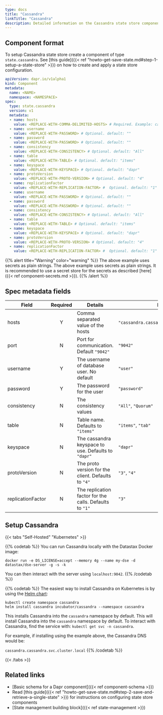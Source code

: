 ```yaml
---
type: docs
title: "Cassandra"
linkTitle: "Cassandra"
description: Detailed information on the Cassandra state store component
--- 
```


## Component format

To setup Cassandra state store create a component of type `state.cassandra`. See [this guide]({{< ref "howto-get-save-state.md#step-1-setup-a-state-store" >}}) on how to create and apply a state store configuration.

```yaml
apiVersion: dapr.io/v1alpha1
kind: Component
metadata:
  name: <NAME>
  namespace: <NAMESPACE>
spec:
  type: state.cassandra
  version: v1
  metadata:
  - name: hosts
    value: <REPLACE-WITH-COMMA-DELIMITED-HOSTS> # Required. Example: cassandra.cassandra.svc.cluster.local
  - name: username
    value: <REPLACE-WITH-PASSWORD> # Optional. default: ""
  - name: password
    value: <REPLACE-WITH-PASSWORD> # Optional. default: ""
  - name: consistency
    value: <REPLACE-WITH-CONSISTENCY> # Optional. default: "All"
  - name: table
    value: <REPLACE-WITH-TABLE> # Optional. default: "items"
  - name: keyspace
    value: <REPLACE-WITH-KEYSPACE> # Optional. default: "dapr"
  - name: protoVersion
    value: <REPLACE-WITH-PROTO-VERSION> # Optional. default: "4"
  - name: replicationFactor
    value: <REPLACE-WITH-REPLICATION-FACTOR> #  Optional. default: "1" Example: cassandra.cassandra.svc.cluster.local
  - name: username
    value: <REPLACE-WITH-PASSWORD> # Optional. default: ""
  - name: password
    value: <REPLACE-WITH-PASSWORD> # Optional. default: ""
  - name: consistency
    value: <REPLACE-WITH-CONSISTENCY> # Optional. default: "All"
  - name: table
    value: <REPLACE-WITH-TABLE> # Optional. default: "items"
  - name: keyspace
    value: <REPLACE-WITH-KEYSPACE> # Optional. default: "dapr"
  - name: protoVersion
    value: <REPLACE-WITH-PROTO-VERSION> # Optional. default: "4"
  - name: replicationFactor
    value: <REPLACE-WITH-REPLICATION-FACTOR> #  Optional. default: "1"
```

{{% alert title="Warning" color="warning" %}}
The above example uses secrets as plain strings. The above example uses secrets as plain strings. It is recommended to use a secret store for the secrets as described [here]({{< ref component-secrets.md >}}).
{{% /alert %}}

## Spec metadata fields

| Field             | Required | Details                                                 | Example                                    |
| ----------------- |:--------:| ------------------------------------------------------- | ------------------------------------------ |
| hosts             |    Y     | Comma separated value of the hosts                      | `"cassandra.cassandra.svc.cluster.local"`. |
| port              |    N     | Port for communication. Default `"9042"`                | `"9042"`                                   |
| username          |    Y     | The username of database user. No default               | `"user"`                                   |
| password          |    Y     | The password for the user                               | `"password"`                               |
| consistency       |    N     | The consistency values                                  | `"All"`, `"Quorum"`                        |
| table             |    N     | Table name. Defaults to `"items"`                       | `"items"`, `"tab"`                         |
| keyspace          |    N     | The cassandra keyspace to use. Defaults to `"dapr"`     | `"dapr"`                                   |
| protoVersion      |    N     | The proto version for the client. Defaults to `"4"`     | `"3"`, `"4"`                               |
| replicationFactor |    N     | The replication factor for the calls. Defaults to `"1"` | `"3"`                                      |

## Setup Cassandra

{{< tabs "Self-Hosted" "Kubernetes" >}}

{{% codetab %}}
You can run Cassandra locally with the Datastax Docker image:

```
docker run -e DS_LICENSE=accept --memory 4g --name my-dse -d datastax/dse-server -g -s -k
```

You can then interact with the server using `localhost:9042`.
{{% /codetab %}}

{{% codetab %}}
The easiest way to install Cassandra on Kubernetes is by using the [Helm chart](https://github.com/helm/charts/tree/master/incubator/cassandra):

```
kubectl create namespace cassandra
helm install cassandra incubator/cassandra --namespace cassandra
```

This installs Cassandra into the `cassandra` namespace by default. This will install Cassandra into the `cassandra` namespace by default. To interact with Cassandra, find the service with: `kubectl get svc -n cassandra`.

For example, if installing using the example above, the Cassandra DNS would be:

`cassandra.cassandra.svc.cluster.local`
{{% /codetab %}}

{{< /tabs >}}

## Related links
- [Basic schema for a Dapr component]({{< ref component-schema >}})
- Read [this guide]({{< ref "howto-get-save-state.md#step-2-save-and-retrieve-a-single-state" >}}) for instructions on configuring state store components
- [State management building block]({{< ref state-management >}})
